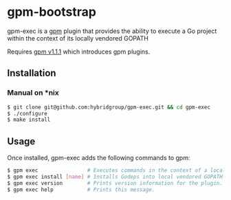 # gpm-bootstrap

gpm-exec is a [gpm](https://github.com/pote/gpm) plugin that provides the ability to execute a Go project within the context of its locally vendored GOPATH

Requires [gpm v1.1.1](https://github.com/pote/gpm/releases/tag/v1.1.1) which introduces gpm plugins.

## Installation

### Manual on *nix
```bash
$ git clone git@github.com:hybridgroup/gpm-exec.git && cd gpm-exec
$ ./configure
$ make install
```

## Usage

Once installed, gpm-exec adds the following commands to gpm:

```bash
$ gpm exec                # Executes commands in the context of a locally vendored GOPATH if it exists
$ gpm exec install [name] # Installs Godeps into local vendored GOPATH
$ gpm exec version        # Prints version information for the plugin.
$ gpm exec help           # Prints this message.
```
